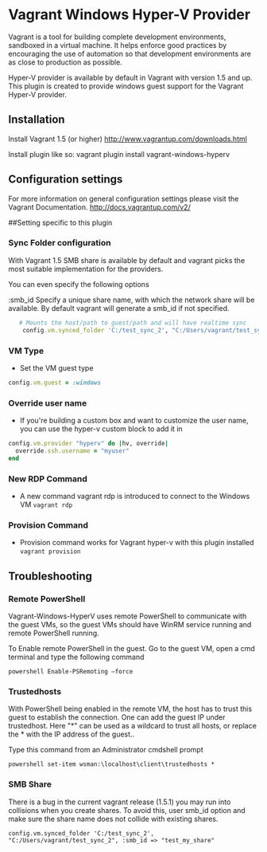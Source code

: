 # Vagrant Windows Hyper-V Provider

Vagrant is a tool for building complete development environments, sandboxed in a virtual machine. It helps enforce good practices by encouraging the use of automation so that development environments are as close to production as possible.

Hyper-V provider is available by default in Vagrant with version 1.5 and up. This plugin is created to provide windows guest support for the Vagrant Hyper-V provider.


## Installation
Install Vagrant 1.5 (or higher)
http://www.vagrantup.com/downloads.html


Install plugin like so:
vagrant plugin install vagrant-windows-hyperv


## Configuration settings
For more information on general configuration settings please visit the Vagrant Documentation.
http://docs.vagrantup.com/v2/


##Setting specific to this plugin

### Sync Folder configuration

With Vagrant 1.5 SMB share is available by default and vagrant picks the most suitable
implementation for the providers.

You can even specify the following options

 :smb_id   Specify a unique share name, with which the network share will be available. By default vagrant will generate a smb_id if not specified.




```ruby
   # Mounts the host/path to guest/path and will have realtime sync
    config.vm.synced_folder 'C:/test_sync_2', "C:/Users/vagrant/test_sync_2"

```
### VM Type
* Set the VM guest type

```ruby
config.vm.guest = :windows
```

### Override user name
* If you're building a custom box and want to customize the user name, you can use the hyper-v custom block to add it in

```ruby
config.vm.provider "hyperv" do |hv, override|
  override.ssh.username = "myuser"
end
```
### New RDP Command
* A new command vagrant rdp is introduced to connect to the Windows VM
` vagrant rdp `


### Provision Command
* Provision command works for Vagrant hyper-v with this plugin installed
` vagrant provision `


## Troubleshooting

### Remote PowerShell
Vagrant-Windows-HyperV uses remote PowerShell to communicate with the guest VMs, so the guest VMs should have WinRM service running and remote PowerShell running.

To Enable remote PowerShell in the guest.
Go to the guest VM, open a cmd terminal and type the following command
```
powershell Enable-PSRemoting –force
```
### Trustedhosts
With PowerShell being enabled in the remote VM, the host has to trust this guest to establish the connection.
One can add the guest IP under trustedhost. Here "*" can be used as a wildcard to trust all hosts, or replace the * with the IP address of the guest..

Type this command from an Administrator cmdshell prompt

`
powershell set-item wsman:\localhost\client\trustedhosts *
`

### SMB Share
There is a bug in the current vagrant release (1.5.1) you may run into collisions when you create shares. To avoid this, user smb_id option and make sure the share name does not collide with existing shares.

` config.vm.synced_folder 'C:/test_sync_2', "C:/Users/vagrant/test_sync_2", :smb_id => "test_my_share" `
